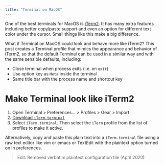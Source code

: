 ```yaml
---
title: "Terminal on MacOS"
---
```


One of the best terminals for MacOS is [iTerm2](https://www.iterm2.com/).
It has many extra features including better copy/paste support and even
an option for different text color under the cursor. Small things like
this make a big difference.

What if Terminal on MacOS could look and behave more like iTerm2? This
post creates a Terminal profile that mimics the appearance and behavior
of iTerm2, so that the default Terminal can be used in a similar way and
with the same sensible defaults, including:
- Close terminal when process exits (i.e. on `exit`)
- Use option key as `Meta` inside the terminal
- Same title bar with the process name and shortcut key

# Make Terminal look like iTerm2

1. Open Terminal > Preferences... > Profiles > Gear > Import
2. [Download `iTerm.terminal`](/data/2019/iTerm.terminal)
3. Select `iTerm.terminal`. Then select the `iTerm` profile from the
list of profiles to make it active.

Alternatively, copy and paste this plain text into a `iTerm.terminal` file
using a raw text editor like vim or emacs or TextEdit with the plaintext
option turned on in preferences.

> Edit: Removed verbatim plaintext configuration file (April 2020)
